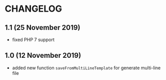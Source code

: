 CHANGELOG
=========


1.1 (25 November 2019)
-------------------
- fixed PHP 7 support


1.0 (12 November 2019)
-------------------
- added new function `saveFromMultiLineTemplate` for generate multi-line file
